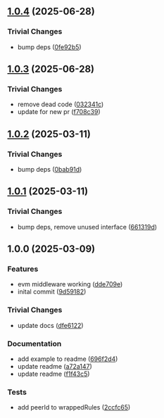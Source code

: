 ## [1.0.4](https://github.com/dozyio/js-libp2p-middleware-evm/compare/v1.0.3...v1.0.4) (2025-06-28)

### Trivial Changes

* bump deps ([0fe92b5](https://github.com/dozyio/js-libp2p-middleware-evm/commit/0fe92b53a5155f13e84364d704916df12b54cbcb))

## [1.0.3](https://github.com/dozyio/js-libp2p-middleware-evm/compare/v1.0.2...v1.0.3) (2025-06-28)

### Trivial Changes

* remove dead code ([032341c](https://github.com/dozyio/js-libp2p-middleware-evm/commit/032341cf885aaf120805242fbfb51d3947932e7e))
* update for new pr ([f708c39](https://github.com/dozyio/js-libp2p-middleware-evm/commit/f708c391f8a69b9d36af4d7d119577c3f9b66d35))

## [1.0.2](https://github.com/dozyio/js-libp2p-middleware-evm/compare/v1.0.1...v1.0.2) (2025-03-11)

### Trivial Changes

* bump deps ([0bab91d](https://github.com/dozyio/js-libp2p-middleware-evm/commit/0bab91d96f2c8bbfc53977a114cb07e026e5ec54))

## [1.0.1](https://github.com/dozyio/js-libp2p-middleware-evm/compare/v1.0.0...v1.0.1) (2025-03-11)

### Trivial Changes

* bump deps, remove unused interface ([661319d](https://github.com/dozyio/js-libp2p-middleware-evm/commit/661319dd9aec7fe5e9682a78233f5ef4f098697e))

## 1.0.0 (2025-03-09)

### Features

* evm middleware working ([dde709e](https://github.com/dozyio/js-libp2p-middleware-evm/commit/dde709e6feb121b683c2d0752c942248b7341a3c))
* inital commit ([9d59182](https://github.com/dozyio/js-libp2p-middleware-evm/commit/9d5918210c1f532d31b384f59bdfe9b17cc851d9))

### Trivial Changes

* update docs ([dfe6122](https://github.com/dozyio/js-libp2p-middleware-evm/commit/dfe612202d83b1a0ed795056a1e933cfe273d66c))

### Documentation

* add example to readme ([696f2d4](https://github.com/dozyio/js-libp2p-middleware-evm/commit/696f2d49d8003ced55537cd561abb06d7dae6c68))
* update readme ([a72a147](https://github.com/dozyio/js-libp2p-middleware-evm/commit/a72a147f8558cd84ff11eedfecfd839e83979517))
* update readme ([f1f43c5](https://github.com/dozyio/js-libp2p-middleware-evm/commit/f1f43c555a619fa370f6d2baac2fb48b8384efad))

### Tests

* add peerId to wrappedRules ([2ccfc65](https://github.com/dozyio/js-libp2p-middleware-evm/commit/2ccfc65276f186ff39b1228b13d990f4ec2058e4))
